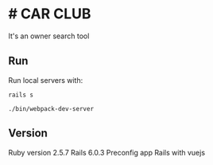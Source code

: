 # # CAR CLUB

It's an owner search tool

## Run

Run local servers with:

    rails s
    
    ./bin/webpack-dev-server

## Version

Ruby version 2.5.7
Rails 6.0.3
Preconfig app Rails with vuejs